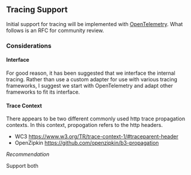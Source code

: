 ## Tracing Support

Initial support for tracing will be implemented with [OpenTelemetry](https://opentelemetry.io). What follows is an RFC for community review.

### Considerations

#### Interface 

For good reason, it has been suggested that we interface the internal tracing. Rather than use a custom adapter for use with various tracing frameworks, I suggest we start with OpenTelemetry and adapt other frameworks to fit its interface. 

#### Trace Context

There appears to be two different commonly used http trace propagation contexts. In this context, propogation refers to the http headers.

 - WC3 https://www.w3.org/TR/trace-context-1/#traceparent-header
 - OpenZipkin https://github.com/openzipkin/b3-propagation

*Recommendation*

Support both
